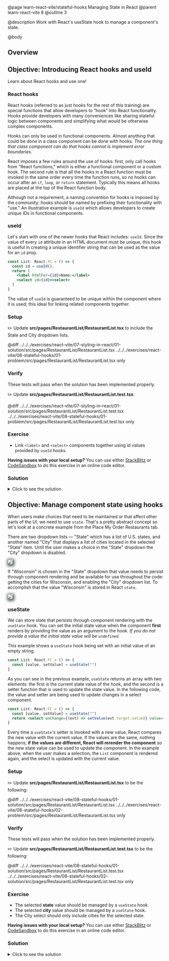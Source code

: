 @page learn-react-vite/stateful-hooks Managing State in React
@parent learn-react-vite 8
@outline 3

@description Work with React's useState hook to manage a component's state.

@body

## Overview

## Objective: Introducing React hooks and useId

Learn about React hooks and use one!

### React hooks

React hooks (referred to as just hooks for the rest of this training) are
special functions that allow developers to “hook” into React functionality.
Hooks provide developers with many conveniences like sharing stateful logic
between components and simplifying what would be otherwise complex components.

Hooks can only be used in functional components. Almost anything that could be
done in a class component can be done with hooks. _The one thing that class
component can do that hooks cannot is implement error boundaries._

React imposes a few rules around the use of hooks: first, only call hooks from
"React functions," which is either a functional component or a custom hook. The
second rule is that all the hooks in a React function must be invoked in the
same order every time the function runs, so no hooks can occur after an `if`,
`loop`, or `return` statement. Typically this means all hooks are placed at the
top of the React function body.

Although not a requirement, a naming convention for hooks is imposed by the
community: hooks should be named by prefixing their functionality with "use." An
illustrative example is `useId` which allows developers to create unique IDs in
functional components.

### useId

Let's start with one of the newer hooks that React includes: `useId`. Since the
value of every `id` attribute in an HTML document must be unique, this hook is
useful in creating a unique identifier string that can be used as the value for
an `id` prop.

```jsx
const List: React.FC = () => {
  const id = useId();
  return (
    <label htmlFor={id}>Name:</label>
    <select id={id}><select>
  )
}
```

The value of `useId` is guaranteed to be unique within the component where it is
used; this ideal for linking related components together.

### Setup

✏️ Update **src/pages/RestaurantList/RestaurantList.tsx** to include the State
and City dropdown lists.

@diff ../../../exercises/react-vite/07-styling-in-react/01-solution/src/pages/RestaurantList/RestaurantList.tsx ../../../exercises/react-vite/08-stateful-hooks/01-problem/src/pages/RestaurantList/RestaurantList.tsx only

### Verify

These tests will pass when the solution has been implemented properly.

✏️ Update **src/pages/RestaurantList/RestaurantList.test.tsx**:

@diff ../../../exercises/react-vite/07-styling-in-react/01-solution/src/pages/RestaurantList/RestaurantList.test.tsx ../../../exercises/react-vite/08-stateful-hooks/01-problem/src/pages/RestaurantList/RestaurantList.test.tsx only

### Exercise

- Link `<label>` and `<select>` components together using id values provided by
  `useId` hooks.

<strong>Having issues with your local setup?</strong> You can use either
[StackBlitz](https://stackblitz.com/fork/github/bitovi/academy/tree/main/exercises/react-vite/08-stateful-hooks/01-problem?file=src%2Fpages%2FRestaurantList%2FRestaurantList.tsx)
or
[CodeSandbox](https://codesandbox.io/p/devbox/github/bitovi/academy/tree/main/exercises/react-vite/08-stateful-hooks/01-problem?file=src%2Fpages%2FRestaurantList%2FRestaurantList.tsx)
to do this exercise in an online code editor.

### Solution

<details>
<summary>Click to see the solution</summary>

@diff ../../../exercises/react-vite/08-stateful-hooks/01-problem/src/pages/RestaurantList/RestaurantList.tsx ../../../exercises/react-vite/08-stateful-hooks/01-solution/src/pages/RestaurantList/RestaurantList.tsx only

</details>

## Objective: Manage component state using hooks

When users make choices that need to be maintained or that affect other parts of
the UI, we need to use `state`. That's a pretty abstract concept so let's look
at a concrete example from the Place My Order Restaurants tab.

There are two dropdown lists — "State" which has a list of U.S. states, and
another named "City" that displays a list of cities located in the selected
"State" item. Until the user makes a choice in the "State" dropdown the "City"
dropdown is disabled.

<img src="../../../static/img/react-vite/08-stateful-hooks/why-state-1.png" style="box-shadow:2px 2px 10px 3px rgb(0 0 0 / 70%);max-width:838px">

If "Wisconsin" is chosen in the "State" dropdown that value needs to persist
through component rendering and be available for use throughout the code:
getting the cities for Wisconsin, and enabling the "City" dropdown list. To
accomplish that the value "Wisconsin" is stored in React `state`.

<img src="../../../static/img/react-vite/08-stateful-hooks/why-state-2.png" style="box-shadow:2px 2px 10px 3px rgb(0 0 0 / 70%);max-width:839px">

### useState

We can store state that persists through component rendering with the `useState`
hook. You can set the initial state value when the component **first** renders
by providing the value as an argument to the hook. _If you do not provide a
value the initial state value will be `undefined`._

This example shows a `useState` hook being set with an initial value of an empty
string.

```jsx
const List: React.FC = () => {
  const [value, setValue] = useState("")
}
```

As you can see in the previous example, `useState` returns an array with two
elements: the first is the current state value of the hook, and the second is a
setter function that is used to update the state value. In the following code,
the value and setter are being used to update changes in a select component.

```jsx
const List: React.FC = () => {
  const [value, setValue] = useState("")
  return <select onChange={(evt) => setValue(evt.target.value)} value={value} /> 
}
```

Every time a `useState`'s setter is invoked with a new value, React compares the
new value with the current value. If the values are the same, nothing happens;
**if the values are different, React will rerender the component** so the new
state value can be used to update the component. In the example above, when the
user makes a selection, the `List` component is rendered again, and the select
is updated with the current value.

### Setup

✏️ Update **src/pages/RestaurantList/RestaurantList.tsx** to be the following:

@diff ../../../exercises/react-vite/08-stateful-hooks/01-solution/src/pages/RestaurantList/RestaurantList.tsx ../../../exercises/react-vite/08-stateful-hooks/02-problem/src/pages/RestaurantList/RestaurantList.tsx only

### Verify

These tests will pass when the solution has been implemented properly.

✏️ Update **src/pages/RestaurantList/RestaurantList.test.tsx** to be the
following:

@diff ../../../exercises/react-vite/08-stateful-hooks/01-solution/src/pages/RestaurantList/RestaurantList.test.tsx ../../../exercises/react-vite/08-stateful-hooks/02-solution/src/pages/RestaurantList/RestaurantList.test.tsx only

### Exercise

- The selected **state** value should be managed by a `useState` hook.
- The selected **city** value should be managed by a `useState` hook.
- The City select should only include cities for the selected state.

<strong>Having issues with your local setup?</strong> You can use either
[StackBlitz](https://stackblitz.com/fork/github/bitovi/academy/tree/main/exercises/react-vite/08-stateful-hooks/01-solution?file=src%2Fpages%2FRestaurantList%2FRestaurantList.tsx)
or
[CodeSandbox](https://codesandbox.io/p/devbox/github/bitovi/academy/tree/main/exercises/react-vite/08-stateful-hooks/01-solution?file=src%2Fpages%2FRestaurantList%2FRestaurantList.tsx)
to do this exercise in an online code editor.

### Solution

<details>
<summary>Click to see the solution</summary>

@diff ../../../exercises/react-vite/08-stateful-hooks/02-problem/src/pages/RestaurantList/RestaurantList.tsx ../../../exercises/react-vite/08-stateful-hooks/02-solution/src/pages/RestaurantList/RestaurantList.tsx only

</details>
